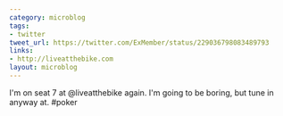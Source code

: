 ```yaml
---
category: microblog
tags:
- twitter
tweet_url: https://twitter.com/ExMember/status/229036798083489793
links:
- http://liveatthebike.com
layout: microblog
---
```

I'm on seat 7 at @liveatthebike again. I'm going to be boring, but tune in anyway at. #poker
